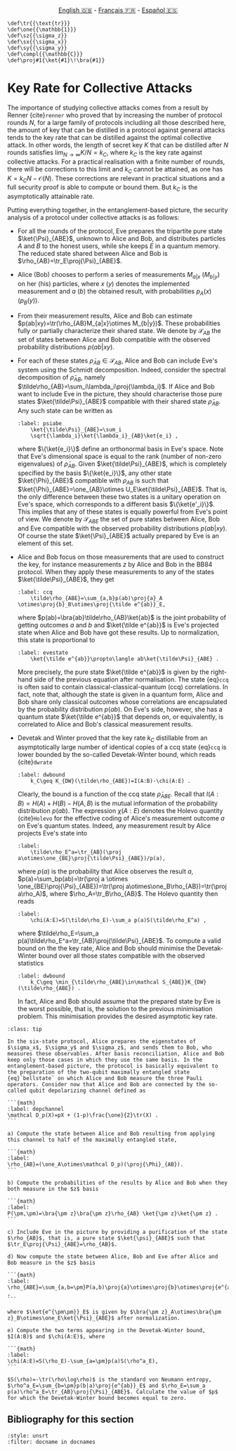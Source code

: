 <p style="text-align: center;">
    <a id="linken" href="../../../../en/content/index.html">English &#x1F1EC;&#x1F1E7;</a> - 
    <a id="linkfr" href="../../../../fr/content/index.html">Français &#x1F1EB;&#x1F1F7;</a> - 
    <a id="linkes" href="../../../../es/content/index.html">Español &#x1F1EA;&#x1F1F8;</a>
</p>
<script>
    currentPage = window.location.href;
    beforeLang = currentPage.slice(0, currentPage.indexOf("content") - 3);
    afterLang = currentPage.slice(currentPage.indexOf("content"));
    document.getElementById("linken").href = beforeLang + "en/" + afterLang;
    document.getElementById("linkfr").href = beforeLang + "fr/" + afterLang;
    document.getElementById("linkes").href = beforeLang + "es/" + afterLang;
</script>


```{math}
\def\tr{{\text{tr}}}
\def\one{{\mathbb{1}}}
\def\sz{{\sigma_z}}
\def\sx{{\sigma_x}}
\def\sy{{\sigma_y}}
\def\compl{{\mathbb{C}}}
\def\proj#1{\ket{#1}\!\bra{#1}}
```

# Key Rate for Collective Attacks

The importance of studying collective attacks comes from a result by Renner {cite}`renner` who proved that by increasing the number of protocol rounds $N$, 
for a large family of protocols includiing all those described here, the amount of key that can be distilled in a protocol against general attacks tends to the key rate that can be distilled against the optimal collective attack. In other words, the length of secret key $K$ that can be distilled after $N$ rounds satisfies $\lim_{N\rightarrow\infty} K/N=k_C$, where $k_C$ is the key rate against collective attacks. For a practical realisation with a finite number of rounds, there will be corrections to this limit and $k_C$ cannot be attained, as one has $K=k_CN-\mathcal{O}(N)$. These corrections are relevant in practical situations and a full security proof is able to compute or bound them. But $k_C$ is the asymptotically attainable rate. 

Putting everything together, in the entanglement-based picture, the security analysis of a protocol under collective attacks is as follows:

<!--Luke: The extra spaces at the start of the line here are important to maintain the blocks-->

- For all the rounds of the protocol, Eve prepares the tripartite pure state $\ket{\Psi}_{ABE}$, unknown to Alice and Bob, and distributes particles $A$ and $B$ to the honest users, while she keeps $E$ in a quantum memory. The reduced state shared between Alice and Bob is $\rho_{AB}=\tr_E\proj{\Psi}_{ABE}$.
- Alice (Bob) chooses to perform a series of measurements  $M_{a|x}$ ($M_{b|y}$)
    on her (his) particles, where $x$ ($y$) denotes the implemented measurement and $a$ ($b$) the obtained result, with probabilities $p_A(x)$ ($p_B(y)$).
- From their measurement results, Alice and Bob can estimate $p(ab|xy)=\tr(\rho_{AB}M_{a|x}\otimes M_{b|y})$. These probabilities fully or partially characterize their shared state. We denote by $\mathcal{S}_{AB}$ the set of states between Alice and Bob compatible with the observed probability distributions $p(ab|xy)$. 
- For each of these states $\tilde\rho_{AB}\in\mathcal S_{AB}$, Alice and Bob can include Eve's
system using the Schmidt
decomposition. Indeed, consider the spectral decomposition of
$\tilde\rho_{AB}$, namely $\tilde\rho_{AB}=\sum_i\lambda_i\proj{\lambda_i}$.
If Alice and Bob want to include Eve in the picture, they should
characterise those pure states $\ket{\tilde\Psi}_{ABE}$ compatible with their shared state $\tilde\rho_{AB}$. Any such state can be written as  

    ```{math}
    :label: psiabe
        \ket{\tilde\Psi}_{ABE}=\sum_i
        \sqrt{\lambda_i}\ket{\lambda_i}_{AB}\ket{e_i} ,
    ```  

    where $\{\ket{e_i}\}$ define an orthonormal basis in Eve's space.
Note that Eve's dimensional space is equal to the rank (number of
non-zero eigenvalues) of $\tilde\rho_{AB}$. Given
$\ket{\tilde\Psi}_{ABE}$, which is completely specified by the basis
$\{\ket{e_i}\}$, any other state $\ket{\Phi}_{ABE}$ compatible with $\rho_{AB}$
is such that
$\ket{\Phi}_{ABE}=\one_{AB}\otimes U_E\ket{\tilde\Psi}_{ABE}$. That is,
the only difference between these two states is a unitary
operation on Eve's space, which corresponds to a different basis
$\{\ket{e'_i}\}$. This implies that any of these states is equally
powerful from Eve's point of view. We denote by $\mathcal{S}_{ABE}$ the set of pure states between Alice, Bob and Eve compatible with the observed probability distributions $p(ab|xy)$. Of course the state $\ket{\Psi}_{ABE}$ actually prepared by Eve is an element of this set.
- Alice and Bob focus on those measurements that are used to construct the key, for instance measurements $z$ by Alice and Bob in the BB84 protocol. When they apply these measurements to any of the states $\ket{\tilde\Psi}_{ABE}$, they get

    ```{math}
    :label: ccq
        \tilde\rho_{ABE}=\sum_{a,b}p(ab)\proj{a}_A \otimes\proj{b}_B\otimes\proj{\tilde e^{ab}}_E,
    ```

    where $p(ab)=\bra{ab}\tilde\rho_{AB}\ket{ab}$ is the joint probability of
getting outcomes $a$ and $b$ and $\ket{\tilde e^{ab}}$ is Eve's projected
state when Alice and Bob have got these results. Up to normalization, this state is proportional to

    ```{math}
    :label: evestate
        \ket{\tilde e^{ab}}\propto\langle ab\ket{\tilde\Psi}_{ABE} .
    ```

    More precisely, the pure state $\ket{\tilde e^{ab}}$ is given by the right-hand side of the previous equation after normalisation.
The state {eq}`ccq` is often said to contain
classical-classical-quantum (ccq) correlations. In fact, note that, although
the state is given in a quantum form, Alice and Bob share only
classical outcomes whose correlations are encapsulated by the
probability distribution $p(ab)$. On Eve's side, however, she has
a quantum state $\ket{\tilde e^{ab}}$ that depends on, or equivalently, is correlated to Alice and Bob's classical
measurement results.
- Devetak and Winter proved that the key rate $k_C$ distillable from an asymptotically large number of identical copies of a ccq state {eq}`ccq` is lower bounded by the so-called Devetak-Winter bound, which reads {cite}`dwrate`

    ```{math}
    :label: dwbound
        k_C\geq K_{DW}(\tilde\rho_{ABE})=I(A:B)-\chi(A:E) .
    ```

    Clearly, the bound is a function of the ccq state $\tilde\rho_{ABE}$.
    Recall that $I(A:B)=H(A)+H(B)-H(A,B)$ is the mutual information of the
    probability distribution $p(ab)$. The expression $\chi(A:E)$ denotes the
    Holevo quantity {cite}`Holevo` for the effective coding of Alice's measurement
    outcome $a$ on Eve's quantum states. Indeed, any measurement result by
    Alice projects Eve's state into

    ```{math}
    :label: 
        \tilde\rho_E^a=\tr_{AB}(\proj a\otimes\one_{BE}\proj{\tilde\Psi}_{ABE})/p(a),
    ```

    where $p(a)$ is the probability that Alice observes the result $a$, $p(a)=\sum_bp(ab)=\tr(\proj a \otimes \one_{BE}\proj{\Psi}_{ABE})=\tr(\proj a\otimes\one_B\rho_{AB})=\tr(\proj a\rho_A)$, where $\rho_A=\tr_B\rho_{AB}$.
    The Holevo quantity then reads

    ```{math}
    :label: 
        \chi(A:E)=S(\tilde\rho_E)-\sum_a p(a)S(\tilde\rho_E^a) ,
    ```

    where $\tilde\rho_E=\sum_a p(a)\tilde\rho_E^a=\tr_{AB}\proj{\tilde\Psi}_{ABE}$. 
    To compute a valid bound on the the key rate, Alice and Bob should minimise the Devetak-Winter bound over all those states compatible with the observed statistics

    ```{math}
    :label: dwbound
        k_C\geq \min_{\tilde\rho_{ABE}\in\mathcal S_{ABE}}K_{DW}(\tilde\rho_{ABE}) .
    ```

    In fact, Alice and Bob should assume that the prepared state by Eve is the worst possible, that is, the solution to the previous minimisation problem. This minimisation provides the desired asymptotic key rate.

`````{admonition} Exercise 4: Computation of key rates
:class: tip

In the six-state protocol, Alice prepares the eigenstates of $\sigma_x$, $\sigma_y$ and $\sigma_z$, and sends them to Bob, who measures these observables. After basis reconciliation, Alice and Bob keep only those cases in which they use the same basis. In the entanglement-based picture, the protocol is basically equivalent to the preparation of the two-qubit maximally entangled state {eq}`bellstate` on which Alice and Bob measure the three Pauli operators. Consider now that Alice and Bob are connected by the so-called qubit depolarizing channel defined as

```{math}
:label: depchannel
\mathcal D_p(X)=pX + (1-p)\frac{\one}{2}\tr(X) .
```

a) Compute the state between Alice and Bob resulting from applying this channel to half of the maximally entangled state, 

```{math}
:label: 
\rho_{AB}=(\one_A\otimes\mathcal D_p)(\proj{\Phi}_{AB}).
```

b) Compute the probabilities of the results by Alice and Bob when they both measure in the $z$ basis

```{math}
:label: 
P(\pm,\pm)=\bra{\pm z}\bra{\pm z}\rho_{AB} \ket{\pm z}\ket{\pm z} .
```

c) Include Eve in the picture by providing a purification of the state $\rho_{AB}$, that is, a pure state $\ket{\psi}_{ABE}$ such that $\tr_E\proj{\Psi}_{ABE}=\rho_{AB}$.

d) Now compute the state between Alice, Bob and Eve after Alice and Bob measure in the $z$ basis

```{math}
:label: 
\rho_{ABE}=\sum_{a,b=\pm}P(a,b)\proj{a}\otimes\proj{b}\otimes\proj{e^{ab}}_E ,
```

where $\ket{e^{\pm\pm}}_E$ is given by $\bra{\pm z}_A\otimes\bra{\pm z}_B\otimes\one_E\ket{\Psi}_{ABE}$ after normalization.

e) Compute the two terms appearing in the Devetak-Winter bound, $I(A:B)$ and $\chi(A:E)$, where 

```{math}
:label: 
\chi(A:E)=S(\rho_E)-\sum_{a=\pm}p(a)S(\rho^a_E), 
```

$S(\rho)=-\tr(\rho\log\rho)$ is the standard von Neumann entropy, $\rho^a_E=\sum_{b=\pm}p(b|a)\proj{e^{ab}}_E$ and $\rho_E=\sum_a p(a)\rho^a_E=\tr_{AB}\proj{\Psi}_{ABE}$. Calculate the value of $p$ for which the Devetak-Winter bound becomes equal to zero.

`````

## Bibliography for this section
```{bibliography}
:style: unsrt
:filter: docname in docnames
```

